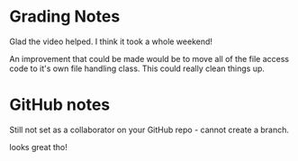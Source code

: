 # Grading Notes

Glad the video helped. I think it took a whole weekend!

An improvement that could be made would be to move all of the file access code to it's own file handling class. This could really clean things up.


# GitHub notes

Still not set as a collaborator on your GitHub repo - cannot create a branch.

looks great tho!
